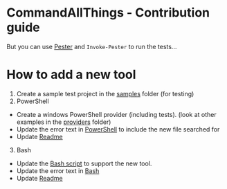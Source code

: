 CommandAllThings - Contribution guide
================

But you can use [Pester](https://github.com/pester/Pester) and `Invoke-Pester` to run the tests...

# How to add a new tool

1. Create a sample test project in the [samples](samples/) folder (for testing)
2. PowerShell 
  - Create a windows PowerShell provider (including tests). (look at other examples in the [providers](PowerShell/providers/) folder)
  - Update the error text in [PowerShell](PowerShell/Invoke-CommandAllThings.ps1) to include the new file searched for
  - Update [Readme](PowerShell/README.md)
3. Bash
  - Update the [Bash script](bash/commandAllThings.sh) to support the new tool.
  - Update the error text in [Bash](bash/commandAllThings.sh)
  - Update [Readme](bash/README.md)
